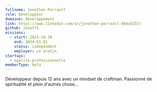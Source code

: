 ```yaml
---
fullname: Jonathan Perrault
role: Développeur
domaine: Développement
link: https://www.linkedin.com/in/jonathan-perrault-884a5257/
github: jonat75
missions:
  - start: 2023-10-30
    end: 2024-01-01
    status: independent
    employer: Le Gratin
startups:
  - egalite.professionnelle
memberType: beta
---
```


Développeur depuis 12 ans avec un mindset de craftman.
Passionné de spiritualité et plein d'autres chose...
